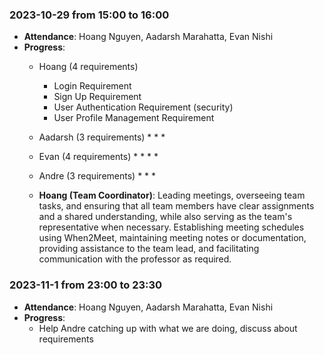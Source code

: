 ### 2023-10-29 from 15:00 to 16:00
- **Attendance**: Hoang Nguyen, Aadarsh Marahatta, Evan Nishi
- **Progress**:
    * Hoang (4 requirements)
        * Login Requirement
        * Sign Up Requirement
        * User Authentication Requirement (security)
        * User Profile Management Requirement
        
    * Aadarsh (3 requirements)
        * 
        * 
        * 
    * Evan (4 requirements)
        * 
        * 
        * 
        * 
    * Andre (3 requirements)
        * 
        * 
        * 

    * **Hoang (Team Coordinator)**: Leading meetings, overseeing team tasks, and ensuring that all team members have clear assignments and a shared understanding, while also serving as the team's representative when necessary. Establishing meeting schedules using When2Meet, maintaining meeting notes or documentation, providing assistance to the team lead, and facilitating communication with the professor as required.

### 2023-11-1 from 23:00 to 23:30
- **Attendance**: Hoang Nguyen, Aadarsh Marahatta, Evan Nishi
- **Progress**:
   * Help Andre catching up with what we are doing, discuss about requirements

